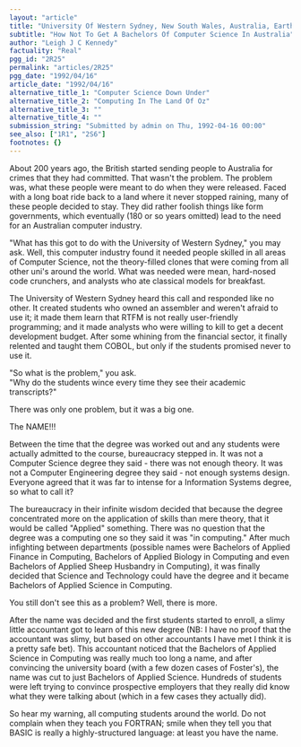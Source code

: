 ```yaml
---
layout: "article"
title: "University Of Western Sydney, New South Wales, Australia, Earth"
subtitle: "How Not To Get A Bachelors Of Computer Science In Australia"
author: "Leigh J C Kennedy"
factuality: "Real"
pgg_id: "2R25"
permalink: "articles/2R25"
pgg_date: "1992/04/16"
article_date: "1992/04/16"
alternative_title_1: "Computer Science Down Under"
alternative_title_2: "Computing In The Land Of Oz"
alternative_title_3: ""
alternative_title_4: ""
submission_string: "Submitted by admin on Thu, 1992-04-16 00:00"
see_also: ["1R1", "2S6"]
footnotes: {}
---
```

<div>
<p>About 200 years ago, the British started sending people to Australia for crimes that they had committed. That wasn't the problem. The problem was, what these people were meant to do when they were released. Faced with a long boat ride back to a land where it never stopped raining, many of these people decided to stay. They did rather foolish things like form governments, which eventually (180 or so years omitted) lead to the need for an Australian computer industry.</p>
<p>"What has this got to do with the University of Western Sydney," you may ask. Well, this computer industry found it needed people skilled in all areas of Computer Science, not the theory-filled clones that were coming from all other uni's around the world. What was needed were mean, hard-nosed code crunchers, and analysts who ate classical models for breakfast.</p>
<p>The University of Western Sydney heard this call and responded like no other. It created students who owned an assembler and weren't afraid to use it; it made them learn that RTFM is not really user-friendly programming; and it made analysts who were willing to kill to get a decent development budget. After some whining from the financial sector, it finally relented and taught them COBOL, but only if the students promised never to use it.</p>
<p>"So what is the problem," you ask.<br>
"Why do the students wince every time they see their academic transcripts?"</p>
<p>There was only one problem, but it was a big one.</p>
<p>The NAME!!!</p>
<p>Between the time that the degree was worked out and any students were actually admitted to the course, bureaucracy stepped in. It was not a Computer Science degree they said - there was not enough theory. It was not a Computer Engineering degree they said - not enough systems design. Everyone agreed that it was far to intense for a Information Systems degree, so what to call it?</p>
<p>The bureaucracy in their infinite wisdom decided that because the degree concentrated more on the application of skills than mere theory, that it would be called "Applied" something. There was no question that the degree was a computing one so they said it was "in computing." After much infighting between departments (possible names were Bachelors of Applied Finance in Computing, Bachelors of Applied Biology in Computing and even Bachelors of Applied Sheep Husbandry in Computing), it was finally decided that Science and Technology could have the degree and it became Bachelors of Applied Science in Computing.</p>
<p>You still don't see this as a problem? Well, there is more.</p>
<p>After the name was decided and the first students started to enroll, a slimy little accountant got to learn of this new degree (NB: I have no proof that the accountant was slimy, but based on other accountants I have met I think it is a pretty safe bet). This accountant noticed that the Bachelors of Applied Science in Computing was really much too long a name, and after convincing the university board (with a few dozen cases of Foster's), the name was cut to just Bachelors of Applied Science. Hundreds of students were left trying to convince prospective employers that they really did know what they were talking about (which in a few cases they actually did).</p>
<p>So hear my warning, all computing students around the world. Do not complain when they teach you FORTRAN; smile when they tell you that BASIC is really a highly-structured language: at least you have the name.</p>
</div>
